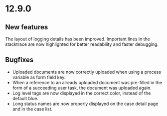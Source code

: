# 12.9.0

## New features

The layout of logging details has been improved. Important lines in the stacktrace are now highlighted for better readability and faster debugging.

## Bugfixes

* Uploaded documents are now correctly uploaded when using a process variable as form field key.
* When a reference to an already uploaded document was pre-filled in the form of a succeeding user task, the document was uploaded again.
* Log level tags are now displayed in the correct color, instead of the default blue.
* Long status names are now properly displayed on the case detail page and in the case list.
